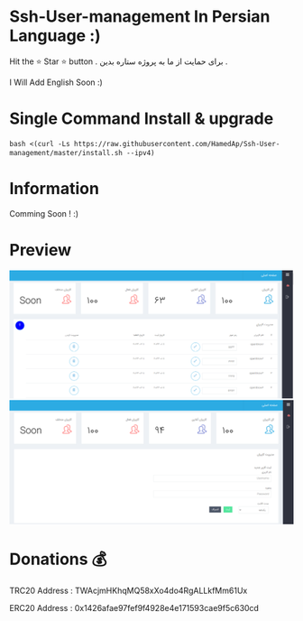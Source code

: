 # Ssh-User-management In Persian Language :)
Hit the ⭐ Star ⭐ button .
برای حمایت از ما به پروژه ستاره بدین . 

I Will Add English Soon :)

# Single Command Install & upgrade


````
bash <(curl -Ls https://raw.githubusercontent.com/HamedAp/Ssh-User-management/master/install.sh --ipv4)
````

# Information
Comming Soon ! :)

# Preview
![](screenshot/Capture.PNG)
![](screenshot/22.PNG)


# Donations 💰
TRC20 Address :
TWAcjmHKhqMQ58xXo4do4RgALLkfMm61Ux

ERC20 Address :
0x1426afae97fef9f4928e4e171593cae9f5c630cd
